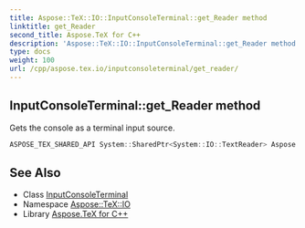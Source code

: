 ```yaml
---
title: Aspose::TeX::IO::InputConsoleTerminal::get_Reader method
linktitle: get_Reader
second_title: Aspose.TeX for C++
description: 'Aspose::TeX::IO::InputConsoleTerminal::get_Reader method. Gets the console as a terminal input source in C++.'
type: docs
weight: 100
url: /cpp/aspose.tex.io/inputconsoleterminal/get_reader/
---
```

## InputConsoleTerminal::get_Reader method


Gets the console as a terminal input source.

```cpp
ASPOSE_TEX_SHARED_API System::SharedPtr<System::IO::TextReader> Aspose::TeX::IO::InputConsoleTerminal::get_Reader() override
```

## See Also

* Class [InputConsoleTerminal](../)
* Namespace [Aspose::TeX::IO](../../)
* Library [Aspose.TeX for C++](../../../)
